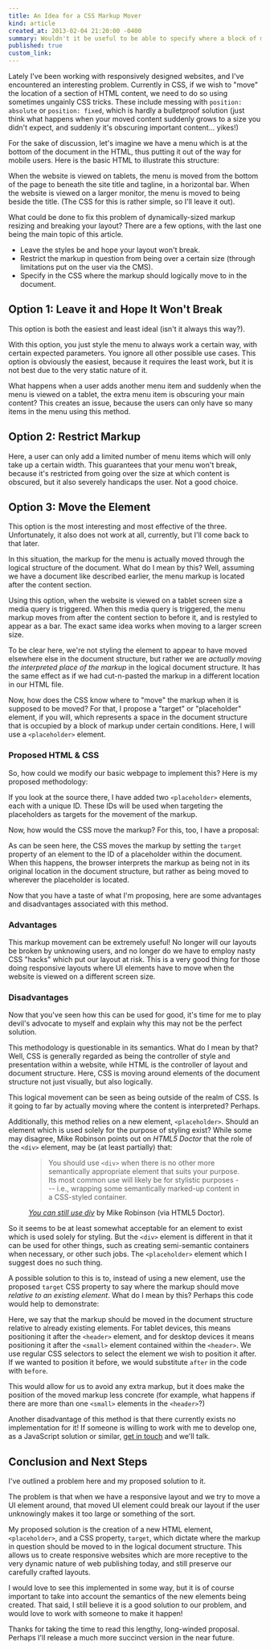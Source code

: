```yaml
---
title: An Idea for a CSS Markup Mover
kind: article
created_at: 2013-02-04 21:20:00 -0400
summary: Wouldn't it be useful to be able to specify where a block of markup might be moved in the document using a CSS property?
published: true
custom_link: 
---
```


Lately I've been working with responsively designed websites, and I've encountered an interesting problem. Currently in CSS, if we wish to "move" the location of a section of HTML content, we need to do so using sometimes ungainly CSS tricks. These include messing with `position: absolute` or `position: fixed`, which is hardly a bulletproof solution (just think what happens when your moved content suddenly grows to a size you didn't expect, and suddenly it's obscuring important content... yikes!)

For the sake of discussion, let's imagine we have a menu which is at the bottom of the document in the HTML, thus putting it out of the way for mobile users. Here is the basic HTML to illustrate this structure:

<script src="https://gist.github.com/4710862.js"></script>

When the website is viewed on tablets, the menu is moved from the bottom of the page to beneath the site title and tagline, in a horizontal bar. When the website is viewed on a larger monitor, the menu is moved to being beside the title. (The CSS for this is rather simple, so I'll leave it out).

What could be done to fix this problem of dynamically-sized markup resizing and breaking your layout? There are a few options, with the last one being the main topic of this article.

* Leave the styles be and hope your layout won't break.
* Restrict the markup in question from being over a certain size (through limitations put on the user via the CMS).
* Specify in the CSS where the markup should logically move to in the document.

## Option 1: Leave it and Hope It Won't Break

This option is both the easiest and least ideal (isn't it always this way?).

With this option, you just style the menu to always work a certain way, with certain expected parameters. You ignore all other possible use cases. This option is obviously the easiest, because it requires the least work, but it is not best due to the very static nature of it.

What happens when a user adds another menu item and suddenly when the menu is viewed on a tablet, the extra menu item is obscuring your main content? This creates an issue, because the users can only have so many items in the menu using this method.

## Option 2: Restrict Markup

Here, a user can only add a limited number of menu items which will only take up a certain width. This guarantees that your menu won't break, because it's restricted from going over the size at which content is obscured, but it also severely handicaps the user. Not a good choice.

## Option 3: Move the Element

This option is the most interesting and most effective of the three. Unfortunately, it also does not work at all, currently, but I'll come back to that later.

In this situation, the markup for the menu is actually moved through the logical structure of the document. What do I mean by this? Well, assuming we have a document like described earlier, the menu markup is located after the content section.

Using this option, when the website is viewed on a tablet screen size a media query is triggered. When this media query is triggered, the menu markup moves from after the content section to before it, and is restyled to appear as a bar. The exact same idea works when moving to a larger screen size.

To be clear here, we're not styling the element to appear to have moved elsewhere else in the document structure, but rather we are *actually moving the interpreted place of the markup* in the logical document structure. It has the same effect as if we had cut-n-pasted the markup in a different location in our HTML file.

Now, how does the CSS know where to "move" the markup when it is supposed to be moved? For that, I propose a "target" or "placeholder" element, if you will, which represents a space in the document structure that is occupied by a block of markup under certain conditions. Here, I will use a `<placeholder>` element.

### Proposed HTML & CSS

So, how could we modify our basic webpage to implement this? Here is my proposed methodology:

<script src="https://gist.github.com/4710939.js"></script>

If you look at the source there, I have added two `<placeholder>` elements, each with a unique ID. These IDs will be used when targeting the placeholders as targets for the movement of the markup.

Now, how would the CSS move the markup? For this, too, I have a proposal:

<script src="https://gist.github.com/4710989.js"></script>

As can be seen here, the CSS moves the markup by setting the `target` property of an element to the ID of a placeholder within the document. When this happens, the browser interprets the markup as being not in its original location in the document structure, but rather as being moved to wherever the placeholder is located. 

Now that you have a taste of what I'm proposing, here are some advantages and disadvantages associated with this method.

### Advantages

This markup movement can be extremely useful! No longer will our layouts be broken by unknowing users, and no longer do we have to employ nasty CSS "hacks" which put our layout at risk. This is a very good thing for those doing responsive layouts where UI elements have to move when the website is viewed on a different screen size.

### Disadvantages

Now that you've seen how this can be used for good, it's time for me to play devil's advocate to myself and explain why this may not be the perfect solution.

This methodology is questionable in its semantics. What do I mean by that? Well, CSS is generally regarded as being the controller of style and presentation within a website, while HTML is the controller of layout and document structure. Here, CSS is moving around elements of the document structure not just visually, but also logically.

This logical movement can be seen as being outside of the realm of CSS. Is it going to far by actually moving where the content is interpreted? Perhaps.

Additionally, this method relies on a new element, `<placeholder>`. Should an element which is used solely for the purpose of styling exist? While some may disagree, Mike Robinson points out on *HTML5 Doctor* that the role of the `<div>` element, may be (at least partially) that:

<figure class="block-quote">
	<blockquote>You should use <code>&lt;div&gt;</code> when there is no other more semantically appropriate element that suits your purpose. Its most common use will likely be for stylistic purposes --- i.e., wrapping some semantically marked-up content in a CSS-styled container.</blockquote>
	<figcaption>
		<p><cite><a href="http://html5doctor.com/you-can-still-use-div/" title="You can still use div">You can still use div</a></cite> by Mike Robinson (via HTML5 Doctor).</p>
	</figcaption>
</figure>

So it seems to be at least somewhat acceptable for an element to exist which is used solely for styling. But the `<div>` element is different in that it can be used for other things, such as creating semi-semantic containers when necessary, or other such jobs. The `<placeholder>` element which I suggest does no such thing.

A possible solution to this is to, instead of using a new element, use the proposed `target` CSS property to say where the markup should move *relative to an existing element*. What do I mean by this? Perhaps this code would help to demonstrate:

<script src="https://gist.github.com/asdfgh746/4711456.js"></script>

Here, we say that the markup should be moved in the document structure relative to already existing elements. For tablet devices, this means positioning it after the `<header>` element, and for desktop devices it means positioning it after the `<small>` element contained within the `<header>`. We use regular CSS selectors to select the element we wish to position it after. If we wanted to position it before, we would substitute `after` in the code with `before`.

This would allow for us to avoid any extra markup, but it does make the position of the moved markup less concrete (for example, what happens if there are more than one `<small>` elements in the `<header>`?)

Another disadvantage of this method is that there currently exists no implementation for it! If someone is willing to work with me to develop one, as a JavaScript solution or similar, [get in touch](/contact/) and we'll talk.

## Conclusion and Next Steps

I've outlined a problem here and my proposed solution to it.

The problem is that when we have a responsive layout and we try to move a UI element around, that moved UI element could break our layout if the user unknowingly makes it too large or something of the sort.

My proposed solution is the creation of a new HTML element, `<placeholder>`, and a CSS property, `target`, which dictate where the markup in question should be moved to in the logical document structure. This allows us to create responsive websites which are more receptive to the very dynamic nature of web publishing today, and still preserve our carefully crafted layouts.

I would love to see this implemented in some way, but it is of course important to take into account the semantics of the new elements being created. That said, I still believe it is a good solution to our problem, and would love to work with someone to make it happen!

Thanks for taking the time to read this lengthy, long-winded proposal. Perhaps I'll release a much more succinct version in the near future.